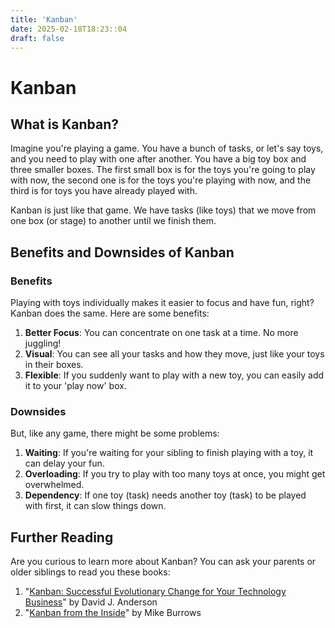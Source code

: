 ```yaml
---
title: 'Kanban'
date: 2025-02-18T18:23::04
draft: false
---
```


# Kanban

## What is Kanban?

Imagine you're playing a game. You have a bunch of tasks, or let's say toys, and you need to play with one after another. You have a big toy box and three smaller boxes. The first small box is for the toys you're going to play with now, the second one is for the toys you're playing with now, and the third is for toys you have already played with.

Kanban is just like that game. We have tasks (like toys) that we move from one box (or stage) to another until we finish them.

## Benefits and Downsides of Kanban

### Benefits

Playing with toys individually makes it easier to focus and have fun, right? Kanban does the same. Here are some benefits:

1. **Better Focus**: You can concentrate on one task at a time. No more juggling!
2. **Visual**: You can see all your tasks and how they move, just like your toys in their boxes.
3. **Flexible**: If you suddenly want to play with a new toy, you can easily add it to your 'play now' box.

### Downsides

But, like any game, there might be some problems:

1. **Waiting**: If you're waiting for your sibling to finish playing with a toy, it can delay your fun.
2. **Overloading**: If you try to play with too many toys at once, you might get overwhelmed.
3. **Dependency**: If one toy (task) needs another toy (task) to be played with first, it can slow things down.

## Further Reading

Are you curious to learn more about Kanban? You can ask your parents or older siblings to read you these books:

1. "[Kanban: Successful Evolutionary Change for Your Technology Business](https://www.amazon.com/Kanban-Successful-Evolutionary-Technology-Business/dp/0984521402)" by David J. Anderson
2. "[Kanban from the Inside](https://www.amazon.com/Kanban-Inside-Understand-connect-introduce/dp/0985305193)" by Mike Burrows
